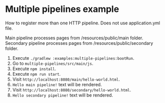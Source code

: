 # Multiple pipelines example

How to register more than one HTTP pipeline. Does not use application.yml file. 

Main pipeline processes pages from /resources/public/main folder.
Secondary pipeline processes pages from /resources/public/secondary folder.

1. Execute `./gradlew :examples:multiple-pipelines:bootRun`.
1. Go to `multiple-pipelines/src/main/js`.
1. Execute `npm install`.
1. Execute `npm run start`.
1. Visit `http://localhost:8080/main/hello-world.html`.
1. `Hello main pipeline!` text will be rendered.
1. Visit `http://localhost:8080/secondary/hello-world.html`.
1. `Hello secondary pipeline!` text will be rendered.
